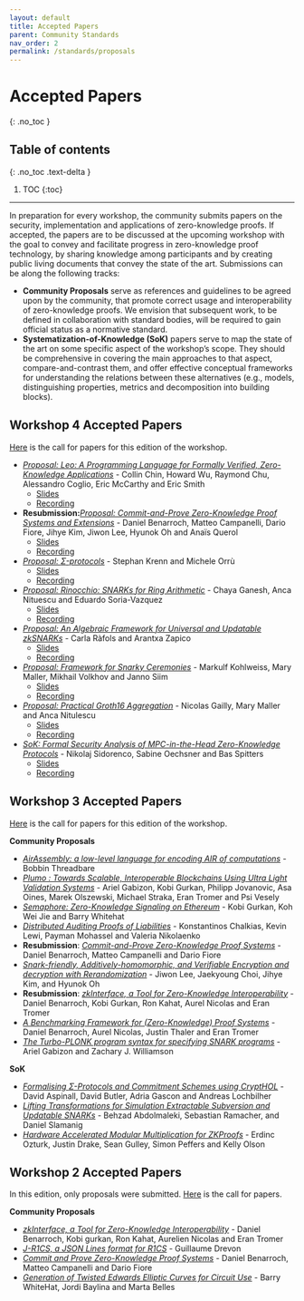 ```yaml
---
layout: default
title: Accepted Papers
parent: Community Standards
nav_order: 2
permalink: /standards/proposals
---
```

# Accepted Papers
{: .no_toc }

## Table of contents
{: .no_toc .text-delta }

1. TOC
{:toc}

---

In preparation for every workshop, the community submits papers on the security, implementation and applications of zero-knowledge proofs. If accepted, the papers are to be discussed at the upcoming workshop with the goal to convey and facilitate progress in zero-knowledge proof technology, by sharing knowledge among participants and by creating public living documents that convey the state of the art. Submissions can be along the following tracks:

- **Community Proposals** serve as references and guidelines to be agreed upon by the community, that promote correct usage and interoperability of zero-knowledge proofs. We envision that subsequent work, to be defined in collaboration with standard bodies, will be required to gain official status as a normative standard.
- **Systematization-of-Knowledge (SoK)** papers serve to map the state of the art on some specific aspect of the workshop’s scope. They should be comprehensive in covering the main approaches to that aspect, compare-and-contrast them, and offer effective conceptual frameworks for understanding the relations between these alternatives (e.g., models, distinguishing properties, metrics and decomposition into building blocks).

## Workshop 4 Accepted Papers

[Here](https://zkproof.org/events/workshop4/call-papers/) is the call for papers for this edition of the workshop.

- [_Proposal: Leo: A Programming Language for Formally Verified, Zero-Knowledge Applications_](/pages/standards/accepted-workshop4/proposal-leo.pdf) - Collin Chin, Howard Wu, Raymond Chu, Alessandro Coglio, Eric McCarthy and Eric Smith
    - [Slides](/pages/standards/slides-w4/.pdf)
    - [Recording](https://youtu.be/iesuF4Bu2f4)
- **Resubmission:**[_Proposal: Commit-and-Prove Zero-Knowledge Proof Systems and Extensions_](/pages/standards/accepted-workshop4/proposal-commit.pdf) - Daniel Benarroch, Matteo Campanelli, Dario Fiore, Jihye Kim, Jiwon Lee, Hyunok Oh and Anaïs Querol
    - [Slides](/pages/standards/slides-w4/cp-extensions.pdf)
    - [Recording](https://youtu.be/MWvADbFCQT8)
- [_Proposal: $\Sigma$-protocols_](/pages/standards/accepted-workshop4/proposal-sigma.pdf) - Stephan Krenn and Michele Orrù 
    - [Slides](/pages/standards/slides-w4/sigma.pdf)
    - [Recording](https://youtu.be/bh0hBwxOiVI)
- [_Proposal: Rinocchio: SNARKs for Ring Arithmetic_](/pages/standards/accepted-workshop4/proposal-rinocchio.pdf) - Chaya Ganesh, Anca Nituescu and Eduardo Soria-Vazquez
    - [Slides](/pages/standards/slides-w4/Rinocchio.pdf)
    - [Recording](https://youtu.be/po4r4_cASTw)
- [_Proposal: An Algebraic Framework for Universal and Updatable zkSNARKs_](/pages/standards/accepted-workshop4/proposal-algebraic.pdf) - Carla Ràfols and Arantxa Zapico
    - [Slides](/pages/standards/slides-w4/algebraic.pdf)
    - [Recording](https://youtu.be/ovQoMcd7plU) 
- [_Proposal: Framework for Snarky Ceremonies_](/pages/standards/accepted-workshop4/proposal-ceremonies.pdf) - Markulf Kohlweiss, Mary Maller, Mikhail Volkhov and Janno Siim
    - [Slides](/pages/standards/slides-w4/ceremonies.pdf)
    - [Recording](https://youtu.be/fo0BmpyBhS8) 
- [_Proposal: Practical Groth16 Aggregation_](/pages/standards/accepted-workshop4/proposal-aggregation.pdf) - Nicolas Gailly, Mary Maller and Anca Nitulescu
    - [Slides](/pages/standards/slides-w4/SNARKpack.pdf)
    - [Recording](https://youtu.be/anlJsxEj-Zc) 
- [_SoK: Formal Security Analysis of MPC-in-the-Head Zero-Knowledge Protocols_](/pages/standards/accepted-workshop4/sok-formal.pdf) - Nikolaj Sidorenco, Sabine Oechsner and Bas Spitters
    - [Slides](/pages/standards/slides-w4/sok-mpc.pdf)
    - [Recording](https://youtu.be/E9oBq09n3Q8)
        
## Workshop 3 Accepted Papers

[Here](https://zkproof.org/events/papers) is the call for papers for this edition of the workshop.

**Community Proposals**

- [_AirAssembly: a low-level language for encoding AIR of computations_](/pages/standards/accepted-workshop3/proposal-airAssembly.pdf) - Bobbin Threadbare
- [_Plumo : Towards Scalable, Interoperable Blockchains Using Ultra Light Validation Systems_](/pages/standards/accepted-workshop3/proposal-plumo_celolightclient.pdf) - Ariel Gabizon, Kobi Gurkan, Philipp Jovanovic, Asa Oines, Marek Olszewski, Michael Straka, Eran Tromer and Psi Vesely
- [_Semaphore: Zero-Knowledge Signaling on Ethereum_](/pages/standards/accepted-workshop3/proposal-semaphore.pdf) - Kobi Gurkan, Koh Wei Jie and Barry Whitehat
- [_Distributed Auditing Proofs of Liabilities_](/pages/standards/accepted-workshop3/proposal-dapol.pdf) - Konstantinos Chalkias, Kevin Lewi, Payman Mohassel and Valeria Nikolaenko
- **Resubmission**: [_Commit-and-Prove Zero-Knowledge Proof Systems_](/pages/standards/accepted-workshop3/proposal-commit_and_prove.pdf) - Daniel Benarroch, Matteo Campanelli and Dario Fiore
- [_Snark-friendly, Additively-homomorphic, and Verifiable Encryption and decryption with Rerandomization_](/pages/standards/accepted-workshop3/proposal-saver.pdf) - Jiwon Lee, Jaekyoung Choi, Jihye Kim, and Hyunok Oh
- **Resubmission**: [_zkInterface, a Tool for Zero-Knowledge Interoperability_](/pages/standards/accepted-workshop3/proposal-zkinterface.pdf) - Daniel Benarroch, Kobi Gurkan, Ron Kahat, Aurel Nicolas and Eran Tromer
- [_A Benchmarking Framework for (Zero-Knowledge) Proof Systems_](/pages/standards/accepted-workshop3/proposal-benchmarking.pdf) - Daniel Benarroch, Aurel Nicolas, Justin Thaler and Eran Tromer
- [_The Turbo-PLONK program syntax for specifying SNARK programs_](/pages/standards/accepted-workshop3/proposal-turbo_plonk.pdf) - Ariel Gabizon and Zachary J. Williamson

**SoK**
- [_Formalising $\Sigma$-Protocols and Commitment Schemes using CryptHOL_](/pages/standards/accepted-workshop3/sok-sigma_protocols_crypthol.pdf) - David Aspinall, David Butler, Adria Gascon and Andreas Lochbilher 
- [_Lifting Transformations for Simulation Extractable Subversion and Updatable SNARKs_](/pages/standards/accepted-workshop3/sok-lifting_transformations_se_snarks.pdf) - Behzad Abdolmaleki, Sebastian Ramacher, and Daniel Slamanig
- [_Hardware Accelerated Modular Multiplication for ZKProofs_](/pages/standards/accepted-workshop3/sok-hardware_acceleration.pdf) - Erdinc Ozturk, Justin Drake, Sean Gulley, Simon Peffers and Kelly Olson

## Workshop 2 Accepted Papers

In this edition, only proposals were submitted. [Here](https://zkpstandard.github.io/zkproof.github.io/workshop2/standards_proposals.html) is the call for papers.

**Community Proposals**

- [_zkInterface,  a Tool for Zero-Knowledge Interoperability_](/pages/standards/accepted-workshop2/proposal--zk-interop-zkinterface.pdf) - Daniel Benarroch, Kobi gurkan, Ron Kahat, Aurelien Nicolas and Eran Tromer
- [_J-R1CS, a JSON Lines format for R1CS_](/pages/standards/accepted-workshop2/proposal--zk-interop-jr1cs.pdf) - Guillaume Drevon
- [_Commit and Prove Zero-Knowledge Proof Systems_](/pages/standards/accepted-workshop2/proposal--zk-commit-and-prove.pdf) - Daniel Benarroch, Matteo Campanelli and Dario Fiore
- [_Generation of Twisted Edwards Elliptic Curves for Circuit Use_](/pages/standards/accepted-workshop2/proposal--elliptic-curve-generation.pdf) - Barry WhiteHat, Jordi Baylina and Marta Belles
